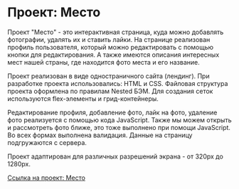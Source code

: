 # Проект: Место  
  
  
Проект "Место" - это интерактивная страница, куда можно добавлять фотографии, удалять их и ставить лайки. 
На странице реализован профиль пользователя, который можно редактировать с помощью кнопки для редактирования. 
А также имеются описания интересных мест нашей страны, где находится фото места и его название.  
  
  
Проект реализован в виде одностраничного сайта (лендинг). 
При разработке проекта использовались: HTML и CSS. 
Файловая структура проекта оформлена по правилам Nested БЭМ. 
Для создания сеток используются flex-элементы и грид-контейнеры.  
  
  
Редактирование профиля, добавление фото, лайк на фото, удаление фото реализуется с помощью кода JavaScript. 
Также мы можем открыть и рассмотреть фото ближе, это тоже выполнено при помощи JavaScript. Во всех формах выполнена валидация. 
Данные на страницу подгружаются с сервера.

  
  
Проект адаптирован для различных разрешений экрана - от 320px до 1280px.  
  
[Ссылка на проект: Место](https://olga07122007.github.io/mesto/index.html)